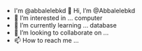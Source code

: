 - I'm @abbalelebkd 👋 Hi, I’m @Abbalelebkd
- 👀 I’m interested in ... computer 
- 🌱 I’m currently learning ... database 
- 💞️ I’m looking to collaborate on ...
- 📫 How to reach me ...

<!---
Abbalelebkd/Abbalelebkd is a ✨ special ✨ repository because its `README.md` (this file) appears on your GitHub profile.
You can click the Preview link to take a look at your changes.
--->
